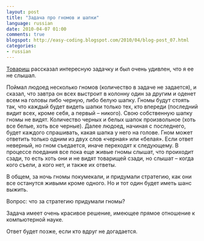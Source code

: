 ```yaml
---
layout: post
title: "Задача про гномов и шапки"
language: russian
date: 2010-04-07 01:00
comments: true
blogspot: http://easy-coding.blogspot.com/2010/04/blog-post_07.html
categories:
- russian
---
```

[Товарищ][Stas's blog] рассказал интересную задачку и был очень удивлен, что я ее не слышал.

[Stas's blog]: http://stas-blogspot.blogspot.com/

Поймал людоед несколько гномов (количество в задаче не задается), и сказал, что завтра он всех выстроит в колонну один за другим и оденет всем на головы либо черную, либо белую шапку. Гномы будут стоять так, что каждый будет видеть шапки только тех, кто впереди (последний видит всех, кроме себя, а первый – никого). Свою собственную шапку гномы не видят. Количество черных и белых шапок произвольное (хоть все белые, хоть все черные). Далее людоед, начиная с последнего, будет каждого спрашивать, какая шапка у него на голове. Гном может ответить только одним из двух слов «черная» или «белая». Если ответ неверный, но гном съедается, иначе переходят к следующему. В процессе поедания все пока еще живые гномы слышат, что проиходит сзади, то есть хоть они и не видят товарищей сзади, но слышат – когда кого съели, а кого нет, и также их ответы.

В общем, за ночь гномы покумекали, и придумали стратегию, как они все останутся живыми кроме одного. Но и тот один будет иметь шанс выжить.

Вопрос: что за стратегию придумали гномы?

Задача имеет очень красивое решение, имеющее прямое отношение к компьютерной науке.

Ответ будет позже, если кто вдруг не догадается.

